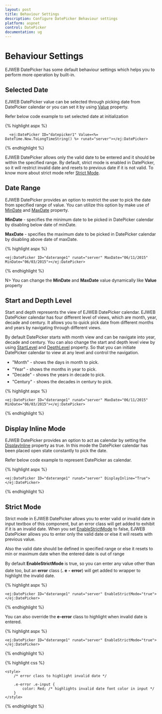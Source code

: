 ```yaml
---
layout: post
title: Behaviour Settings
description: Configure DatePicker Behaviour settings
platform: aspnet
control: DatePicker
documentation: ug
---
```

# Behaviour Settings

EJWEB DatePicker has some default behaviour settings which helps you to perform more operation by built-in.

## Selected Date

EJWEB DatePicker value can be selected through picking date from DatePicker calendar or you can set it by using [Value](http://help.syncfusion.com/js/api/ejdatepicker#members:value) property.

Refer below code example to set selected date at initialization

{% highlight aspx %}
      
      <ej:DatePicker ID="datepicker1" Value=<%= DateTime.Now.ToLongTimeString() %> runat="server"></ej:DatePicker>

{% endhighlight %}

EJWEB DatePicker allows only the valid date to be entered and it should be within the specified range. By default, strict mode is enabled in DatePicker, so it will restrict invalid date and resets to previous date if it is not valid. To know more about strict mode refer [Strict Mode](#strict-mode).

## Date Range

EJWEB DatePicker provides an option to restrict the user to pick the date from specified range of value. You can utilize this option by make use of [MinDate](http://help.syncfusion.com/js/api/ejdatepicker#members:mindate) and [MaxDate](http://help.syncfusion.com/js/api/ejdatepicker#members:maxdate) property.

**MinDate** - specifies the minimum date to be picked in DatePicker calendar by disabling below date of minDate.

**MaxDate** -  specifies the maximum date to be picked in DatePicker calendar by disabling above date of maxDate. 


{% highlight aspx %}
     
    <ej:DatePicker ID="daterange1" runat="server" MaxDate="06/11/2015" MinDate="06/03/2015"></ej:DatePicker>  

{% endhighlight %}


N> You can change the **MinDate** and **MaxDate** value dynamically like **Value** property

## Start and Depth Level

Start and depth represents the view of EJWEB DatePicker calendar. EJWEB DatePicker calendar has four different level of views, which are month, year, decade and century. It allows you to quick pick date from different months and years by navigating through different views. 

By default DatePicker starts with month view and can be navigate into year, decade and century. You can also change the start and depth level view by using [StartLevel](http://help.syncfusion.com/js/api/ejdatepicker#members:startlevel) and [DepthLevel](http://help.syncfusion.com/js/api/ejdatepicker#members:depthlevel) property. So that you can initiate DatePicker calendar to view at any level and control the navigation.

* "Month"   -  shows the days in month to pick.
* "Year"    -  shows the months in year to pick.
* "Decade"  -  shows the years in decade to pick.
* "Century" -  shows the decades in century to pick.

{% highlight aspx %}

    <ej:DatePicker ID="daterange1" runat="server" MaxDate="06/11/2015" MinDate="06/03/2015"></ej:DatePicker>

{% endhighlight %}

## Display Inline Mode

EJWEB DatePicker provides an option to act as calendar by setting the [DisplayInline](http://help.syncfusion.com/js/api/ejdatepicker#members:displayinline) property as true. In this mode the DatePicker calendar has been placed open state constantly to pick the date. 

Refer below code example to represent DatePicker as calendar. 

{% highlight aspx %}

    <ej:DatePicker ID="daterange1" runat="server" DisplayInline="True"></ej:DatePicker>

{% endhighlight %}


## Strict Mode

Strict mode in  EJWEB DatePicker allows you to enter valid or invalid date in input textbox of this component, but an error class will get added to exhibit if it is an invalid date. When you set [EnableStrictMode](http://help.syncfusion.com/js/api/ejdatepicker#members:enablestrictmode) to false, EJWEB DatePicker allows you to enter only the valid date or else it will resets with previous value. 

Also the valid date should be defined in specified range or else it resets to min or maximum date when the entered date is out of range

By default **EnableStrictMode** is true, so you can enter any value other than date too, but an **error** class (**.** **e** **-** **error**) will get added to wrapper to highlight the invalid date.

{% highlight aspx %}

    <ej:DatePicker ID="daterange1" runat="server" EnableStrictMode="true"></ej:DatePicker>

{% endhighlight %}


You can also override the **e-error** class to highlight when invalid date is entered.


{% highlight aspx %}

    <ej:DatePicker ID="daterange1" runat="server" EnableStrictMode="true"></ej:DatePicker>
		
{% endhighlight %}


{% highlight css %}

    <style>
        /* error class to highlight invalid date */

        .e-error .e-input {
            color: Red; /* highlights invalid date font color in input */
        }
    </style>

{% endhighlight %}
